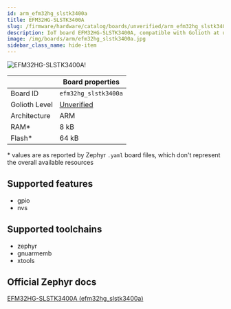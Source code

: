 ```yaml
---
id: arm_efm32hg_slstk3400a
title: EFM32HG-SLSTK3400A
slug: /firmware/hardware/catalog/boards/unverified/arm_efm32hg_slstk3400a
description: IoT board EFM32HG-SLSTK3400A, compatible with Golioth at unverified level.
image: /img/boards/arm/efm32hg_slstk3400a.jpg
sidebar_class_name: hide-item
---
```


[//]: # (This is an auto-generated file, do not edit! Changes to it will be lost upon re-generation)

![EFM32HG-SLSTK3400A!](/img/boards/arm/efm32hg_slstk3400a.jpg "EFM32HG-SLSTK3400A")

|                | Board properties     |
| -------------  | -------------------- |
| Board ID       | `efm32hg_slstk3400a` |
| Golioth Level  | [Unverified](/firmware/hardware#unverified-boards) |
| Architecture   | ARM |
| RAM*           | 8 kB |
| Flash*         | 64 kB |

\* values are as reported by Zephyr `.yaml` board files, which don't represent the overall available resources



## Supported features

* gpio
* nvs

## Supported toolchains

* zephyr
* gnuarmemb
* xtools

## Official Zephyr docs

[EFM32HG-SLSTK3400A (efm32hg_slstk3400a)](https://docs.zephyrproject.org/3.6.0/boards/arm/efm32hg_slstk3400a/doc/index.html)
